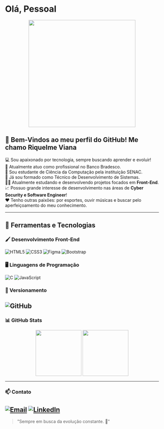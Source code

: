 # Olá, Pessoal  

<div align="center">
  <img src="https://media1.giphy.com/media/v1.Y2lkPTc5MGI3NjExam9kNmx5bTJxdzAweGFtbTI4aHJrajh0bmNqMmEzbHhvcXZxaTUwYSZlcD12MV9pbnRlcm5hbF9naWZfYnlfaWQmY3Q9Zw/QXwtfadqo7wbfmT46H/giphy.gif" height="350"/>
</div>

## 👋 Bem-Vindos ao meu perfil do GitHub! Me chamo Riquelme Viana  

💻 Sou apaixonado por tecnologia, sempre buscando aprender e evoluir!  
💼 Atualmente atuo como profissional no Banco Bradesco.  
🤖 Sou estudante de Ciência da Computação pela instituição SENAC.  
📘 Já sou formado como Técnico de Desenvolvimento de Sistemas.  
👨‍💻 Atualmente estudando e desenvolvendo projetos focados em **Front-End**.  
📈 Possuo grande interesse de desenvolvimento nas áreas de **Cyber Security e Software Engineer**!  
❤️ Tenho outras paixões: por esportes, ouvir músicas e buscar pelo aperfeiçoamento do meu conhecimento.  

---
## 🚀 Ferramentas e Tecnologias
### 🖌️ Desenvolvimento Front-End
![HTML5](https://img.shields.io/badge/-HTML5-E34F26?style=for-the-badge&logo=html5&logoColor=white)
![CSS3](https://img.shields.io/badge/-CSS3-1572B6?style=for-the-badge&logo=css3&logoColor=white)
![Figma](https://img.shields.io/badge/-Figma-F24E1E?style=for-the-badge&logo=figma&logoColor=white)
![Bootstrap](https://img.shields.io/badge/-Bootstrap-7952B3?style=for-the-badge&logo=bootstrap&logoColor=white)  

### 🖥️ Linguagens de Programação
![C](https://img.shields.io/badge/-C-00599C?style=for-the-badge&logo=c&logoColor=white)
![JavaScript](https://img.shields.io/badge/-JavaScript-F7DF1E?style=for-the-badge&logo=javascript&logoColor=black)

### 👾 Versionamento
![GitHub](https://img.shields.io/badge/-GitHub-181717?style=for-the-badge&logo=github&logoColor=white)
---

### 📊 GitHub Stats
<p align="center">
  <img height="150em" src="https://github-readme-stats.vercel.app/api?username=RiquelmeViana23&show_icons=true&theme=dracula"/>
  <img height="150em" src="https://github-readme-stats.vercel.app/api/top-langs/?username=RiquelmeViana23&layout=compact&theme=dracula"/>
</p>

---

### 📫 Contato
[![Email](https://img.shields.io/badge/-Email-D14836?style=for-the-badge&logo=gmail&logoColor=white)](mailto:riquelmeviana23@gmail.com?subject=Olá!%20Encontrei%20seu%20GitHub&body=Quero%20falar%20sobre...)
[![LinkedIn](https://img.shields.io/badge/-LinkedIn-%230077B5?style=for-the-badge&logo=linkedin&logoColor=white)](https://www.linkedin.com/in/riquelme-viana-a021732a7/)
---

> "Sempre em busca da evolução constante. 🚀"
